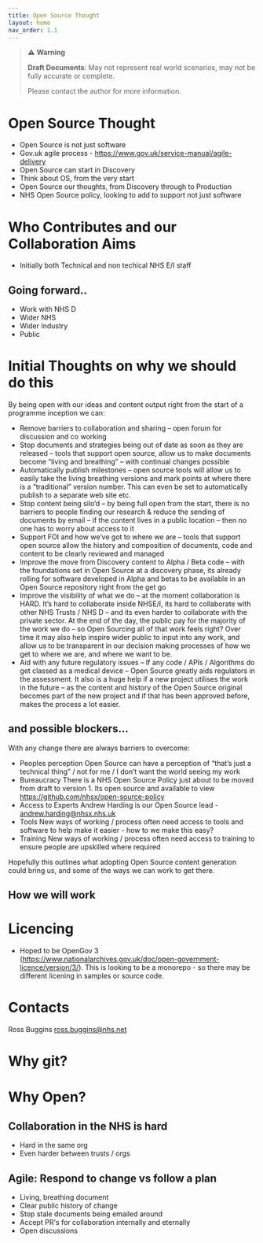 ```yaml
---
title: Open Source Thought
layout: home
nav_order: 1.1
---
```

> ⚠️ **Warning**
>  
> **Draft Documents**: May not represent real world scenarios, may not be fully accurate or complete.
>
> Please contact the author for more information.
> 

# Open Source **Thought**
- Open Source is not just software
- Gov.uk agile process - https://www.gov.uk/service-manual/agile-delivery
- Open Source can start in Discovery
- Think about OS, from the very start
- Open Source our thoughts, from Discovery through to Production
- NHS Open Source policy, looking to add to support not just software

# Who Contributes and our Collaboration Aims

- Initially both Technical and non techical NHS E/I staff

## Going forward..
- Work with NHS D
- Wider NHS
- Wider Industry
- Public


# Initial Thoughts on why we should do this
By being open with our ideas and content output right from the start of a programme inception we can:
 
- Remove barriers to collaboration and sharing – open forum for discussion and co working
- Stop documents and strategies being out of date as soon as they are released – tools that support open source, allow us to make documents become “living and breathing” – with continual changes possible
- Automatically publish milestones – open source tools will allow us to easily take the living breathing versions and mark points at where there is a “traditional” version number. This can even be set to automatically publish to a separate web site etc.
- Stop content being silo’d – by being full open from the start, there is no barriers to people finding our research & reduce the sending of documents by email – if the content lives in a public location – then no one has to worry about access to it
- Support FOI and how we’ve got to where we are – tools that support open source allow the history and composition of documents, code and content to be clearly reviewed and managed
- Improve the move from Discovery content to Alpha / Beta code – with the foundations set in Open Source at a discovery phase, its already rolling for software developed in Alpha and betas to be available in an Open Source repository right from the get go
- Improve the visibility of what we do – at the moment collaboration is HARD. It’s hard to collaborate inside NHSE/I, its hard to collaborate with other NHS Trusts / NHS D – and its even harder to collaborate with the private sector. At the end of the day, the public pay for the majority of the work we do – so Open Sourcing all of that work feels right? Over time it may also help inspire wider public to input into any work, and allow us to be transparent in our decision making processes of how we get to where we are, and where we want to be.
- Aid with any future regulatory issues – If any code / APIs / Algorithms do get classed as a medical device – Open Source greatly aids regulators in the assessment. It also is a huge help if a new project utilises the work in the future – as the content and history of the Open Source original becomes part of the new project and if that has been approved before, makes the process a lot easier.
 
##  and possible blockers...

With any change there are always barriers to overcome:
 
- Peoples perception        Open Source can have a perception of “that’s just a technical thing” / not for me / I don’t want the world seeing my work
- Bureaucracy                     There is a NHS Open Source Policy just about to be moved from draft to version 1. Its open source and available to view https://github.com/nhsx/open-source-policy
- Access to Experts            Andrew Harding is our Open Source lead - andrew.harding@nhsx.nhs.uk
- Tools                                 New ways of working / process often need access to tools and software to help make it easier  - how to we make this easy?
- Training                            New ways of working / process often need access to training to ensure people are upskilled where required
 
Hopefully this outlines what adopting Open Source content generation could bring us, and some of the ways we can work to get there.
 

## How we will work

# Licencing
- Hoped to be OpenGov 3 (https://www.nationalarchives.gov.uk/doc/open-government-licence/version/3/). This is looking to be a monorepo - so there may be different licening in samples or source code.

# Contacts
Ross Buggins ross.buggins@nhs.net


# Why git?

# Why Open?


## Collaboration in the NHS is hard
- Hard in the same org
- Even harder between trusts / orgs

## Agile: Respond to change vs follow a plan
- Living, breathing document
- Clear public history of change
- Stop stale documents being emailed around
- Accept PR's for collaboration internally and eternally
- Open discussions
